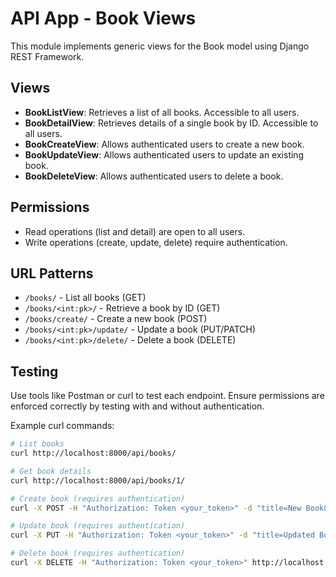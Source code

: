 # API App - Book Views

This module implements generic views for the Book model using Django REST Framework.

## Views

- **BookListView**: Retrieves a list of all books. Accessible to all users.
- **BookDetailView**: Retrieves details of a single book by ID. Accessible to all users.
- **BookCreateView**: Allows authenticated users to create a new book.
- **BookUpdateView**: Allows authenticated users to update an existing book.
- **BookDeleteView**: Allows authenticated users to delete a book.

## Permissions

- Read operations (list and detail) are open to all users.
- Write operations (create, update, delete) require authentication.

## URL Patterns

- `/books/` - List all books (GET)
- `/books/<int:pk>/` - Retrieve a book by ID (GET)
- `/books/create/` - Create a new book (POST)
- `/books/<int:pk>/update/` - Update a book (PUT/PATCH)
- `/books/<int:pk>/delete/` - Delete a book (DELETE)

## Testing

Use tools like Postman or curl to test each endpoint. Ensure permissions are enforced correctly by testing with and without authentication.

Example curl commands:

```bash
# List books
curl http://localhost:8000/api/books/

# Get book details
curl http://localhost:8000/api/books/1/

# Create book (requires authentication)
curl -X POST -H "Authorization: Token <your_token>" -d "title=New Book&author=1&publication_year=2023" http://localhost:8000/api/books/create/

# Update book (requires authentication)
curl -X PUT -H "Authorization: Token <your_token>" -d "title=Updated Book&author=1&publication_year=2023" http://localhost:8000/api/books/1/update/

# Delete book (requires authentication)
curl -X DELETE -H "Authorization: Token <your_token>" http://localhost:8000/api/books/1/delete/
